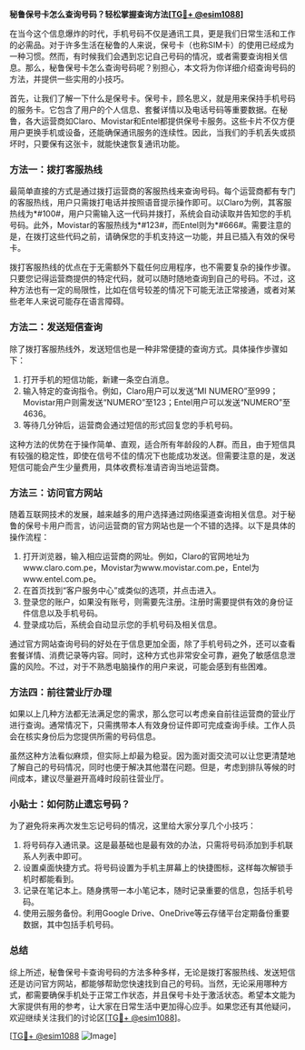 **秘鲁保号卡怎么查询号码？轻松掌握查询方法[[TG💪+ @esim1088](https://t.me/s/esim1088)]**

在当今这个信息爆炸的时代，手机号码不仅是通讯工具，更是我们日常生活和工作的必需品。对于许多生活在秘鲁的人来说，保号卡（也称SIM卡）的使用已经成为一种习惯。然而，有时候我们会遇到忘记自己号码的情况，或者需要查询相关信息。那么，秘鲁保号卡怎么查询号码呢？别担心，本文将为你详细介绍查询号码的方法，并提供一些实用的小技巧。

首先，让我们了解一下什么是保号卡。保号卡，顾名思义，就是用来保持手机号码的服务卡。它包含了用户的个人信息、套餐详情以及电话号码等重要数据。在秘鲁，各大运营商如Claro、Movistar和Entel都提供保号卡服务。这些卡片不仅方便用户更换手机或设备，还能确保通讯服务的连续性。因此，当我们的手机丢失或损坏时，只要保有这张卡，就能快速恢复通讯功能。

### 方法一：拨打客服热线

最简单直接的方式是通过拨打运营商的客服热线来查询号码。每个运营商都有专门的客服热线，用户只需拨打电话并按照语音提示操作即可。以Claro为例，其客服热线为*#100#，用户只需输入这一代码并拨打，系统会自动读取并告知您的手机号码。此外，Movistar的客服热线为*#123#，而Entel则为*#666#。需要注意的是，在拨打这些代码之前，请确保您的手机支持这一功能，并且已插入有效的保号卡。

拨打客服热线的优点在于无需额外下载任何应用程序，也不需要复杂的操作步骤。只要您记得运营商提供的特定代码，就可以随时随地查询到自己的号码。不过，这种方法也有一定的局限性，比如在信号较差的情况下可能无法正常接通，或者对某些老年人来说可能存在语言障碍。

### 方法二：发送短信查询

除了拨打客服热线外，发送短信也是一种非常便捷的查询方式。具体操作步骤如下：

1. 打开手机的短信功能，新建一条空白消息。
2. 输入特定的查询指令。例如，Claro用户可以发送“MI NUMERO”至999；Movistar用户则需发送“NUMERO”至123；Entel用户可以发送“NUMERO”至4636。
3. 等待几分钟后，运营商会通过短信的形式回复您的手机号码。

这种方法的优势在于操作简单、直观，适合所有年龄段的人群。而且，由于短信具有较强的稳定性，即使在信号不佳的情况下也能成功发送。但需要注意的是，发送短信可能会产生少量费用，具体收费标准请咨询当地运营商。

### 方法三：访问官方网站

随着互联网技术的发展，越来越多的用户选择通过网络渠道查询相关信息。对于秘鲁的保号卡用户而言，访问运营商的官方网站也是一个不错的选择。以下是具体的操作流程：

1. 打开浏览器，输入相应运营商的网址。例如，Claro的官网地址为www.claro.com.pe，Movistar为www.movistar.com.pe，Entel为www.entel.com.pe。
2. 在首页找到“客户服务中心”或类似的选项，并点击进入。
3. 登录您的账户，如果没有账号，则需要先注册。注册时需要提供有效的身份证件信息以及手机号码。
4. 登录成功后，系统会自动显示您的手机号码及相关信息。

通过官方网站查询号码的好处在于信息更加全面，除了手机号码之外，还可以查看套餐详情、消费记录等内容。同时，这种方式也非常安全可靠，避免了敏感信息泄露的风险。不过，对于不熟悉电脑操作的用户来说，可能会感到有些困难。

### 方法四：前往营业厅办理

如果以上几种方法都无法满足您的需求，那么您可以考虑亲自前往运营商的营业厅进行查询。通常情况下，只需携带本人有效身份证件即可完成查询手续。工作人员会在核实身份后为您提供所需的号码信息。

虽然这种方法看似麻烦，但实际上却最为稳妥。因为面对面交流可以让您更清楚地了解自己的号码情况，同时也便于解决其他潜在问题。但是，考虑到排队等候的时间成本，建议尽量避开高峰时段前往营业厅。

### 小贴士：如何防止遗忘号码？

为了避免将来再次发生忘记号码的情况，这里给大家分享几个小技巧：

1. 将号码存入通讯录。这是最基础也是最有效的办法，只需将号码添加到手机联系人列表中即可。
2. 设置桌面快捷方式。将号码设置为手机主屏幕上的快捷图标，这样每次解锁手机时都能看到。
3. 记录在笔记本上。随身携带一本小笔记本，随时记录重要的信息，包括手机号码。
4. 使用云服务备份。利用Google Drive、OneDrive等云存储平台定期备份重要数据，其中包括手机号码。

### 总结

综上所述，秘鲁保号卡查询号码的方法多种多样，无论是拨打客服热线、发送短信还是访问官方网站，都能够帮助您快速找到自己的号码。当然，无论采用哪种方式，都需要确保手机处于正常工作状态，并且保号卡处于激活状态。希望本文能为大家提供有用的参考，让大家在日常生活中更加得心应手。如果您还有其他疑问，欢迎继续关注我们的讨论区[[TG💪+ @esim1088](https://t.me/s/esim1088)]。

[[TG💪+ @esim1088](https://t.me/s/esim1088) ![Image](https://i.postimg.cc/4NQfJmqS/Snipaste-2025-05-13-00-14-12.png)]